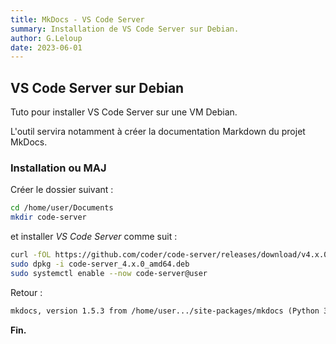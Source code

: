 ```yaml
---
title: MkDocs - VS Code Server
summary: Installation de VS Code Server sur Debian.
author: G.Leloup
date: 2023-06-01
---
```


## VS Code Server sur Debian

Tuto pour installer VS Code Server sur une VM Debian.

L'outil servira notamment à créer la documentation Markdown du projet MkDocs.

### Installation ou MAJ

Créer le dossier suivant :

```bash
cd /home/user/Documents
mkdir code-server
```

et installer _VS Code Server_ comme suit :

```bash
curl -fOL https://github.com/coder/code-server/releases/download/v4.x.0/code-server_4.x.0_amd64.deb
sudo dpkg -i code-server_4.x.0_amd64.deb
sudo systemctl enable --now code-server@user
```

Retour :

```markdown
mkdocs, version 1.5.3 from /home/user.../site-packages/mkdocs (Python 3.11)
```



**Fin.**
